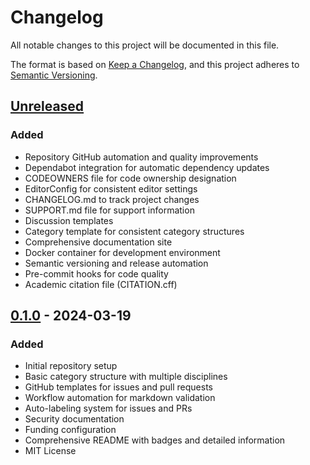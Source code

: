 # Changelog

All notable changes to this project will be documented in this file.

The format is based on [Keep a Changelog](https://keepachangelog.com/en/1.0.0/),
and this project adheres to [Semantic Versioning](https://semver.org/spec/v2.0.0.html).

## [Unreleased]

### Added
- Repository GitHub automation and quality improvements
- Dependabot integration for automatic dependency updates
- CODEOWNERS file for code ownership designation
- EditorConfig for consistent editor settings
- CHANGELOG.md to track project changes
- SUPPORT.md file for support information
- Discussion templates
- Category template for consistent category structures
- Comprehensive documentation site
- Docker container for development environment
- Semantic versioning and release automation
- Pre-commit hooks for code quality
- Academic citation file (CITATION.cff)

## [0.1.0] - 2024-03-19

### Added
- Initial repository setup
- Basic category structure with multiple disciplines
- GitHub templates for issues and pull requests
- Workflow automation for markdown validation
- Auto-labeling system for issues and PRs
- Security documentation
- Funding configuration
- Comprehensive README with badges and detailed information
- MIT License

[Unreleased]: https://github.com/NishDJ/UNIVERSAL_CATEGORIES/compare/v0.1.0...HEAD
[0.1.0]: https://github.com/NishDJ/UNIVERSAL_CATEGORIES/releases/tag/v0.1.0 